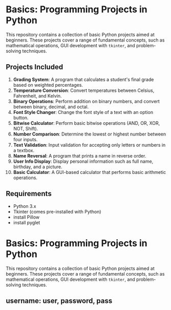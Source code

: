 # Basics: Programming Projects in Python

This repository contains a collection of basic Python projects aimed at beginners. These projects cover a range of fundamental concepts, such as mathematical operations, GUI development with `tkinter`, and problem-solving techniques. 

## Projects Included

1. **Grading System**: A program that calculates a student's final grade based on weighted percentages.
2. **Temperature Conversion**: Convert temperatures between Celsius, Fahrenheit, and Kelvin.
3. **Binary Operations**: Perform addition on binary numbers, and convert between binary, decimal, and octal.
4. **Font Style Changer**: Change the font style of a text with an option button.
5. **Bitwise Calculator**: Perform basic bitwise operations (AND, OR, XOR, NOT, Shift).
6. **Number Comparison**: Determine the lowest or highest number between four inputs.
7. **Text Validation**: Input validation for accepting only letters or numbers in a textbox.
8. **Name Reversal**: A program that prints a name in reverse order.
9. **User Info Display**: Display personal information such as full name, birthday, and a picture.
10. **Basic Calculator**: A GUI-based calculator that performs basic arithmetic operations.

## Requirements

- Python 3.x
- Tkinter (comes pre-installed with Python)
- install Pillow 
- install pyglet
# Basics: Programming Projects in Python

This repository contains a collection of basic Python projects aimed at beginners. These projects cover a range of fundamental concepts, such as mathematical operations, GUI development with `tkinter`, and problem-solving techniques. 

## username: user, password, pass
